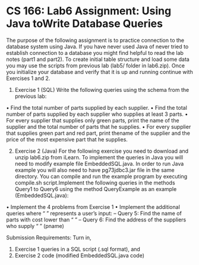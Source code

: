 # CS 166: Lab6 Assignment: Using Java toWrite Database Queries

The purpose of the following assignment is to practice connection to the
database system using Java. If you have never used Java of never tried to
establish connection to a database you might find helpful to read the lab
notes (part1 and part2).
To create initial table structure and load some data you may use the
scripts from previous lab (lab5/ folder in lab6.zip). Once you initialize your
database and verify that it is up and running continue with Exercises 1 and 2.
1. Exercise 1 (SQL)
Write the following queries using the schema from the previous lab:

• Find the total number of parts supplied by each supplier.
• Find the total number of parts supplied by each supplier who supplies at least 3 parts.
• For every supplier that supplies only green parts, print the name of the supplier and the total number of parts that he supplies.
• For every supplier that supplies green part and red part, print thename of the supplier and the price of the most expensive part that he supplies.

2. Exercise 2 (Java)
For the following exercise you need to download and unzip lab6.zip from
iLearn.
To implement the queries in Java you will need to modify example file
EmbeddedSQL.java. In order to run Java example you will also need to have pg73jdbc3.jar file in the same directory. You can compile and
run the example program by executing compile.sh script.Implement the following queries in the methods Query1 to Query6 using the method QueryExample as an example (EmbeddedSQL.java):

• Implement the 4 problems from Exercise 1
• Implement the additional queries where “ ” represents a user’s
input:
– Query 5: Find the name of parts with cost lower than “ ”
– Query 6: Find the address of the suppliers who supply “ ” (pname)

Submission Requirements:
Turn in,
1. Exercise 1 queries in a SQL script (.sql format), and
2. Exercise 2 code (modified EmbeddedSQL.java code) 
